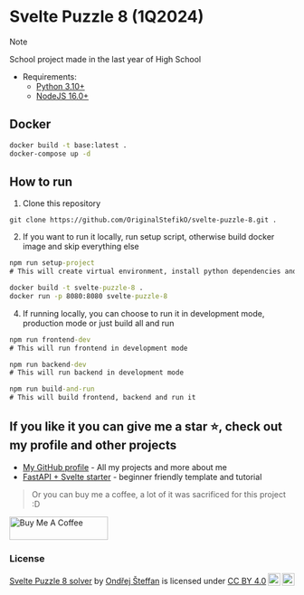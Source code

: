 # Svelte Puzzle 8 (1Q2024)

> [!NOTE]  
> School project made in the last year of High School

- Requirements: 
    - [Python 3.10+](https://www.python.org/downloads/)
    - [NodeJS 16.0+](https://nodejs.org/en)

## Docker

```bash
docker build -t base:latest .
docker-compose up -d 
```

## How to run

1. Clone this repository

```git
git clone https://github.com/OriginalStefikO/svelte-puzzle-8.git .
```

2. If you want to run it locally, run setup script, otherwise build docker image and skip everything else

```cmd
npm run setup-project
# This will create virtual environment, install python dependencies and install all npm dependencies
```

```cmd
docker build -t svelte-puzzle-8 .
docker run -p 8080:8080 svelte-puzzle-8
```

4. If running locally, you can choose to run it in development mode, production mode or just build all and run

```cmd
npm run frontend-dev
# This will run frontend in development mode

npm run backend-dev
# This will run backend in development mode

npm run build-and-run
# This will build frontend, backend and run it
```

## If you like it you can give me a star ⭐, check out my profile and other projects
- [My GitHub profile](https://github.com/OriginalStefikO) - All my projects and more about me
- [FastAPI + Svelte starter](https://github.com/OriginalStefikO/fastapi-svelte-starter) - beginner friendly template and tutorial

> Or you can buy me a coffee, a lot of it was sacrificed for this project :D

<a href="https://www.buymeacoffee.com/stefiko" target="_blank"><img src="https://cdn.buymeacoffee.com/buttons/default-yellow.png" alt="Buy Me A Coffee" height="41" width="174"></a>

### License

<p xmlns:cc="http://creativecommons.org/ns#" xmlns:dct="http://purl.org/dc/terms/"><a property="dct:title" rel="cc:attributionURL" href="https://github.com/OriginalStefikO/svelte-puzzle-8">Svelte Puzzle 8 solver</a> by <a rel="cc:attributionURL dct:creator" property="cc:attributionName" href="https://github.com/OriginalStefikO">Ondřej Šteffan</a> is licensed under <a href="http://creativecommons.org/licenses/by/4.0/?ref=chooser-v1" target="_blank" rel="license noopener noreferrer" style="display:inline-block;">CC BY 4.0<img style="height:22px!important;margin-left:3px;vertical-align:text-bottom;" src="https://mirrors.creativecommons.org/presskit/icons/cc.svg?ref=chooser-v1"><img style="height:22px!important;margin-left:3px;vertical-align:text-bottom;" src="https://mirrors.creativecommons.org/presskit/icons/by.svg?ref=chooser-v1"></a></p>

